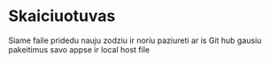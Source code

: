 # Skaiciuotuvas
Siame faile pridedu nauju zodziu ir noriu paziureti ar is Git hub gausiu pakeitimus savo appse ir local host file
